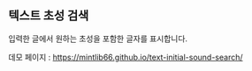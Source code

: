 ## 텍스트 초성 검색

입력한 글에서 원하는 초성을 포함한 글자를 표시합니다.

데모 페이지 : https://mintlib66.github.io/text-initial-sound-search/
